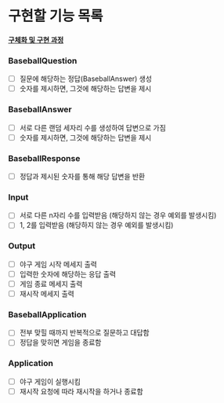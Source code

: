 # 구현할 기능 목록

#### [구체화 및 구현 과정](./PROCESS.md)

### BaseballQuestion
- [ ] 질문에 해당하는 정답(BaseballAnswer) 생성
- [ ] 숫자를 제시하면, 그것에 해당하는 답변을 제시

### BaseballAnswer
- [ ] 서로 다른 랜덤 세자리 수를 생성하여 답변으로 가짐
- [ ] 숫자를 제시하면, 그것에 해당하는 답변을 제시

### BaseballResponse
- [ ] 정답과 제시된 숫자를 통해 해당 답변을 반환

### Input
- [ ] 서로 다른 n자리 수를 입력받음 (해당하지 않는 경우 예외를 발생시킴)
- [ ] 1, 2를 입력받음 (해당하지 않는 경우 예외를 발생시킴)

### Output
- [ ] 야구 게임 시작 메세지 출력
- [ ] 입력한 숫자에 해당하는 응답 출력
- [ ] 게임 종료 메세지 출력
- [ ] 재시작 메세지 출력

### BaseballApplication
- [ ] 전부 맞힐 때까지 반복적으로 질문하고 대답함
- [ ] 정답을 맞히면 게임을 종료함

### Application
- [ ] 야구 게임이 실행시킴
- [ ] 재시작 요청에 따라 재시작을 하거나 종료함